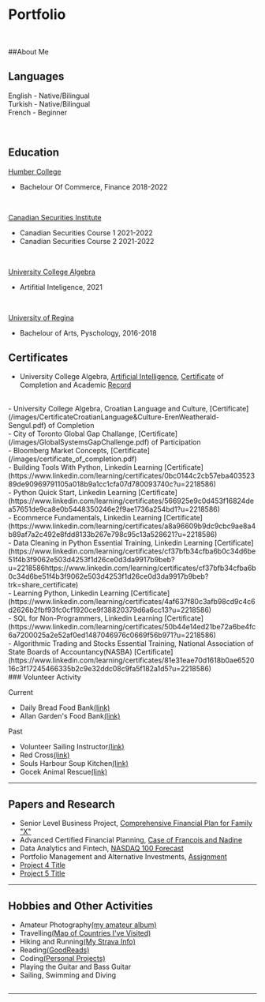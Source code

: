 # Portfolio

<br>

##About Me

## Languages

English - Native/Bilingual
<br>
Turkish - Native/Bilingual
<br>
French - Beginner

<br>

## Education 
[Humber College](https://business.humber.ca/programs/finance.html)

- Bachelour Of Commerce, Finance 2018-2022
<br>

[Canadian Securities Institute](https://www.csi.ca/student/en_ca/courses/csi/csc.xhtml?gclid=CjwKCAjwt7SWBhAnEiwAx8ZLarnKsz6Vu9POjZJNIshu1uSnUF5YXRNr6k0dqhPKuCs13GuxZd1RBRoCjnUQAvD_BwE)
- Canadian Securities Course 1 2021-2022
- Canadian Securities Course 2 2021-2022
<br>

[University College Algebra](https://www.algebra.hr/visoko-uciliste/en/studij/graduate-professional-program/data-science/)

- Artifitial Inteligence, 2021
<br>

[University of Regina](https://www.uregina.ca/)

- Bachelour of Arts, Pyschology, 2016-2018

## Certificates
- University College Algebra, [Artificial Intelligence](https://www.algebra.hr/international-school/summer-school/courses/artificial-intelligence/), [Certificate](images/CertificateArtificialIntelligenceErenWeatheraldSengul.pdf) of Completion and Academic [Record](images/AcademicRecord–ErenWeatherald-Sengul.pdf)
<br>
- University College Algebra, Croatian Language and Culture, [Certificate](/images/CertificateCroatianLanguage&Culture-ErenWeatherald-Sengul.pdf) of Completion
<br>
- City of Toronto Global Gap Challange, [Certificate](/images/GlobalSystemsGapChallenge.pdf) of Participation
<br>
- Bloomberg Market Concepts, [Certificate](/images/certificate_of_completion.pdf)
<br>
- Building Tools With Python, Linkedin Learning [Certificate](https://www.linkedin.com/learning/certificates/0bc0144c2cb57eba40352389de90969791105a018b9a1cc1cfa07d780093740c?u=2218586)
<br>
- Python Quick Start, Linkedin Learning [Certificate](https://www.linkedin.com/learning/certificates/566925e9c0d453f16824dea57651de9ca8e0b5448350246e2f9ae1736a254bd1?u=2218586)
<br>
- Ecommerce Fundamentals, Linkedin Learning [Certificate](https://www.linkedin.com/learning/certificates/a8a96609b9dc9cbc9ae8a4b89af7a2c492e8fdd8133b267e798c95c13a528621?u=2218586)
<br>
- Data Cleaning in Python Essential Training, Linkedin Learning [Certificate](https://www.linkedin.com/learning/certificates/cf37bfb34cfba6b0c34d6be51f4b3f9062e503d4253f1d26ce0d3da9917b9beb?u=2218586https://www.linkedin.com/learning/certificates/cf37bfb34cfba6b0c34d6be51f4b3f9062e503d4253f1d26ce0d3da9917b9beb?trk=share_certificate)
<br>
- Learning Python, Linkedin Learning [Certificate](https://www.linkedin.com/learning/certificates/4af637f80c3afb98cd9c4c6d2626b2fbf93fc0cf1920ce9f38820379d6a6cc13?u=2218586)
<br>
- SQL for Non-Programmers, Linkedin Learning [Certificate](https://www.linkedin.com/learning/certificates/50b44e14ed21be72a6be4fc6a7200025a2e52af0ed1487046976c0669f56b971?u=2218586)
<br>
- Algorithmic Trading and Stocks Essential Training, National Association of State Boards of Accountancy(NASBA) [Certificate](https://www.linkedin.com/learning/certificates/81e31eae70d1618b0ae652016c3f17245466335b2c9e32ddc08c9fa5f182a1d5?u=2218586)
<br>
### Volunteer Activity

Current 

- Daily Bread Food Bank[(link)](https://www.dailybread.ca/)
- Allan Garden's Food Bank[(link)](https://allangardensfoodbank.net/)

Past

- Volunteer Sailing Instructor[(link)](https://www.gocekyachtclub.org/en/Home)
- Red Cross[(link)](https://www.redcross.ca/)
- Souls Harbour Soup Kitchen[(link)](https://www.shrmsk.com/)
- Gocek Animal Rescue[(link)](http://www.gocekanimalrescue.com/)
---

## Papers and Research

- Senior Level Business Project, [Comprehensive Financial Plan for Family "X"]()
- Advanced Certified Financial Planning, [Case of Francois and Nadine]()
- Data Analytics and Fintech, [NASDAQ 100 Forecast]()
- Portfolio Management and Alternative Investments, [Assignment]()
- [Project 4 Title]()
- [Project 5 Title]()

---

## Hobbies and Other Activities

- Amateur Photography[(my amateur album)]()
- Travelling[(Map of Countries I've Visited)](https://www.amcharts.com/visited_countries/?i=62cdde50dff7d&cc=AL%2CBE%2CBG%2CHR%2CCY%2CDK%2CFR%2CDE%2CGR%2CIT%2CLU%2CME%2CPT%2CRS%2CTR%2CGB%2CVA%2CCA%2CUS#AL,BE,BG,HR,CY,DK,FR,DE,GR,IT,LU,ME,PT,RS,TR,GB,VA,CA,US)
- Hiking and Running[(My Strava Info)]()
- Reading[(GoodReads)]()
- Coding[(Personal Projects)]()
- Playing the Guitar and Bass Guitar
- Sailing, Swimming and Diving

##



---
